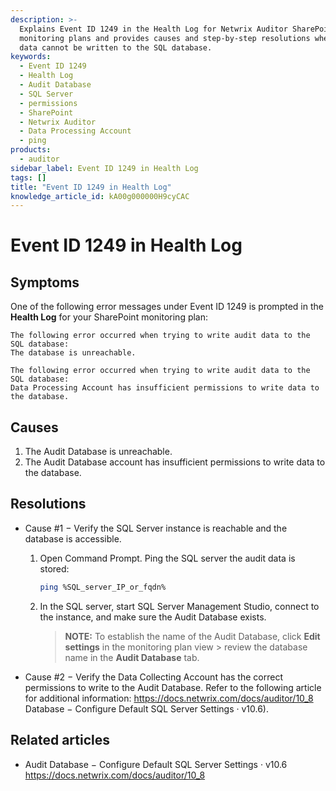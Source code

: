 ```yaml
---
description: >-
  Explains Event ID 1249 in the Health Log for Netwrix Auditor SharePoint
  monitoring plans and provides causes and step-by-step resolutions when audit
  data cannot be written to the SQL database.
keywords:
  - Event ID 1249
  - Health Log
  - Audit Database
  - SQL Server
  - permissions
  - SharePoint
  - Netwrix Auditor
  - Data Processing Account
  - ping
products:
  - auditor
sidebar_label: Event ID 1249 in Health Log
tags: []
title: "Event ID 1249 in Health Log"
knowledge_article_id: kA00g000000H9cyCAC
---
```


# Event ID 1249 in Health Log

## Symptoms

One of the following error messages under Event ID 1249 is prompted in the **Health Log** for your SharePoint monitoring plan:

```
The following error occurred when trying to write audit data to the SQL database:
The database is unreachable.
```

```
The following error occurred when trying to write audit data to the SQL database:
Data Processing Account has insufficient permissions to write data to the database.
```

## Causes

1. The Audit Database is unreachable.
2. The Audit Database account has insufficient permissions to write data to the database.

## Resolutions

- Cause #1 − Verify the SQL Server instance is reachable and the database is accessible.

  1. Open Command Prompt. Ping the SQL server the audit data is stored:
  
     ```bash
     ping %SQL_server_IP_or_fqdn%
     ```
  2. In the SQL server, start SQL Server Management Studio, connect to the instance, and make sure the Audit Database exists.
  
     > **NOTE:** To establish the name of the Audit Database, click **Edit settings** in the monitoring plan view > review the database name in the **Audit Database** tab.

- Cause #2 − Verify the Data Collecting Account has the correct permissions to write to the Audit Database. Refer to the following article for additional information: https://docs.netwrix.com/docs/auditor/10_8 Database − Configure Default SQL Server Settings · v10.6).

## Related articles

- Audit Database − Configure Default SQL Server Settings · v10.6  
  https://docs.netwrix.com/docs/auditor/10_8
